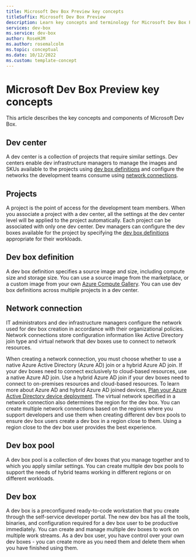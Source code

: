 ```yaml
---
title: Microsoft Dev Box Preview key concepts
titleSuffix: Microsoft Dev Box Preview
description: Learn key concepts and terminology for Microsoft Dev Box Preview.
services: dev-box
ms.service: dev-box
author: RoseHJM
ms.author: rosemalcolm
ms.topic: conceptual
ms.date: 10/12/2022
ms.custom: template-concept 
---
```


<!-- 
  Customer intent:
	As a developer I want to understand Dev Box concepts and terminology so that I can set up Dev Box environment.
 -->
# Microsoft Dev Box Preview key concepts

This article describes the key concepts and components of Microsoft Dev Box. 

## Dev center

A dev center is a collection of projects that require similar settings. Dev centers enable dev infrastructure managers to manage the images and SKUs available to the projects using [dev box definitions](concept-dev-box-concepts.md#dev-box-definition) and configure the networks the development teams consume using [network connections](./concept-dev-box-concepts.md#network-connection).  
## Projects

A project is the point of access for the development team members. When you associate a project with a dev center, all the settings at the dev center level will be applied to the project automatically. Each project can be associated with only one dev center. Dev managers can configure the dev boxes available for the project by specifying the [dev box definitions](./concept-dev-box-concepts.md#dev-box-definition) appropriate for their workloads.
## Dev box definition

A dev box definition specifies a source image and size, including compute size and storage size. You can use a source image from the marketplace, or a custom image from your own [Azure Compute Gallery](./how-to-configure-azure-compute-gallery.md). You can use dev box definitions across multiple projects in a dev center. 

## Network connection 

IT administrators and dev infrastructure managers configure the network used for dev box creation in accordance with their organizational policies. Network connections store configuration information like Active Directory join type and virtual network that dev boxes use to connect to network resources. 

When creating a network connection, you must choose whether to use a native Azure Active Directory (Azure AD) join or a hybrid Azure AD join. If your dev boxes need to connect exclusively to cloud-based resources, use a native Azure AD join. Use a hybrid Azure AD join if your dev boxes need to connect to on-premises resources and cloud-based resources. To learn more about Azure AD and hybrid Azure AD joined devices, [Plan your Azure Active Directory device deployment](../active-directory/devices/plan-device-deployment.md).
The virtual network specified in a network connection also determines the region for the dev box. You can create multiple network connections based on the regions where you support developers and use them when creating different dev box pools to ensure dev box users create a dev box in a region close to them. Using a region close to the dev box user provides the best experience. 

## Dev box pool 
A dev box pool is a collection of dev boxes that you manage together and to which you apply similar settings. You can create multiple dev box pools to support the needs of hybrid teams working in different regions or on different workloads.
## Dev box 
A dev box is a preconfigured ready-to-code workstation that you create through the self-service developer portal. The new dev box has all the tools, binaries, and configuration required for a dev box user to be productive immediately. You can create and manage multiple dev boxes to work on multiple work streams. As a dev box user, you have control over your own dev boxes - you can create more as you need them and delete them when you have finished using them.